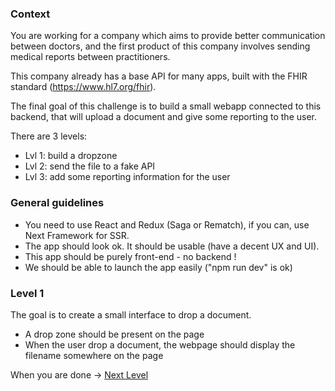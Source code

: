 ### Context

You are working for a company which aims to provide better communication between doctors, and the first product of this company involves sending medical reports between practitioners.

This company already has a base API for many apps, built with the FHIR standard (https://www.hl7.org/fhir).

The final goal of this challenge is to build a small webapp connected to this backend, that will upload a document and give some reporting to the user.

There are 3 levels:
* Lvl 1: build a dropzone
* Lvl 2: send the file to a fake API
* Lvl 3: add some reporting information for the user

### General guidelines 

* You need to use React and Redux (Saga or Rematch), if you can, use Next Framework for SSR.
* The app should look ok. It should be usable (have a decent UX and UI).
* This app should be purely front-end - no backend !
* We should be able to launch the app easily ("npm run dev" is ok)

### Level 1

The goal is to create a small interface to drop a document.

* A drop zone should be present on the page
* When the user drop a document, the webpage should display the filename somewhere on the page

When you are done -> [Next Level](https://github.com/SBLogX/frontend-evaluation/tree/master/lvl2)

